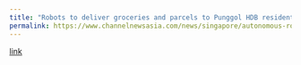 ```yaml
---
title: "Robots to deliver groceries and parcels to Punggol HDB residents as part of a trial"
permalink: https://www.channelnewsasia.com/news/singapore/autonomous-robot-delivery-punggol-imda-otsaw-camello-14382374
---
```

[link](https://www.channelnewsasia.com/news/singapore/autonomous-robot-delivery-punggol-imda-otsaw-camello-14382374)